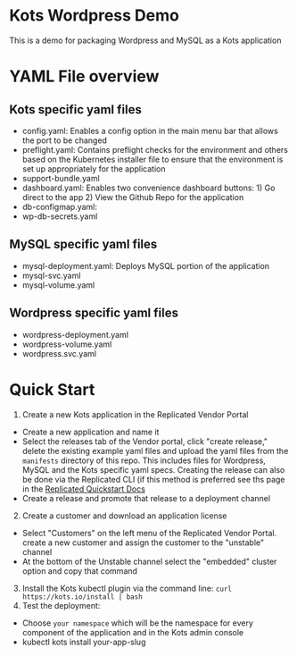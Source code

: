 # Kots Wordpress Demo
This is a demo for packaging Wordpress and MySQL as a Kots application

# YAML File overview
## Kots specific yaml files
- config.yaml: Enables a config option in the main menu bar that allows the port to be changed
- preflight.yaml: Contains preflight checks for the environment and others based on the Kubernetes installer file to ensure that the environment is set up appropriately for the application
- support-bundle.yaml
- dashboard.yaml: Enables two convenience dashboard buttons: 1) Go direct to the app 2) View the Github Repo for the application
- db-configmap.yaml: 
- wp-db-secrets.yaml
## MySQL specific yaml files
- mysql-deployment.yaml: Deploys MySQL portion of the application
- mysql-svc.yaml
- mysql-volume.yaml
## Wordpress specific yaml files
- wordpress-deployment.yaml
- wordpress-volume.yaml
- wordpress.svc.yaml


# Quick Start
1. Create a new Kots application in the Replicated Vendor Portal
- Create a new application and name it 
- Select the releases tab of the Vendor portal, click "create release," delete the existing example yaml files and upload the yaml files from the `manifests` directory of this repo.  This includes files for Wordpress, MySQL and the Kots specific yaml specs.  Creating the release can also be done via the Replicated CLI (if this method is preferred see ths page in the [Replicated Quickstart Docs](https://docs.replicated.com/vendor/tutorial-installing-with-cli)
- Create a release and promote that release to a deployment channel
2. Create a customer and download an application license
- Select "Customers" on the left menu of the Replicated Vendor Portal. create a new customer and assign the customer to the "unstable" channel
- At the bottom of the Unstable channel select the "embedded" cluster option and copy that command
3. Install the Kots kubectl plugin via the command line:
`curl https://kots.io/install | bash`
4. Test the deployment: 
- Choose `your namespace` which will be the namespace for every component of the application and in the Kots admin console
- kubectl kots install your-app-slug
